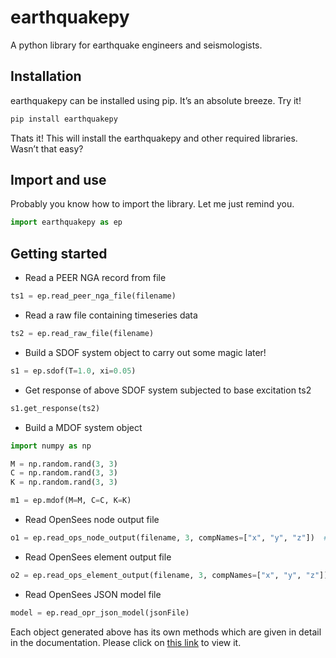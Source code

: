 # earthquakepy

A python library for earthquake engineers and seismologists.

## Installation

earthquakepy can be installed using pip. It’s an absolute breeze. Try it!

``` sh
pip install earthquakepy
```

Thats it! This will install the earthquakepy and other required libraries. Wasn’t that easy?


## Import and use

Probably you know how to import the library. Let me just remind you.

``` python
import earthquakepy as ep
```

## Getting started

+ Read a PEER NGA record from file

``` python
ts1 = ep.read_peer_nga_file(filename)
```

+ Read a raw file containing timeseries data

``` python
ts2 = ep.read_raw_file(filename)
```

+ Build a SDOF system object to carry out some magic later!

``` python
s1 = ep.sdof(T=1.0, xi=0.05)
```

+ Get response of above SDOF system subjected to base excitation ts2

``` python
s1.get_response(ts2)
```

+ Build a MDOF system object

``` python
import numpy as np

M = np.random.rand(3, 3)
C = np.random.rand(3, 3)
K = np.random.rand(3, 3)

m1 = ep.mdof(M=M, C=C, K=K)
```

+ Read OpenSees node output file

``` python
o1 = ep.read_ops_node_output(filename, 3, compNames=["x", "y", "z"])  # 3 : ncomps = number of components per node
```

+ Read OpenSees element output file

``` python
o2 = ep.read_ops_element_output(filename, 3, compNames=["x", "y", "z"])  # 3 : ncomps = number of components per element
```

+ Read OpenSees JSON model file

``` python
model = ep.read_opr_json_model(jsonFile)
```

Each object generated above has its own methods which are given in detail in the documentation. Please click on [this link](https://dbpatankar.github.io/earthquakepy) to view it.


